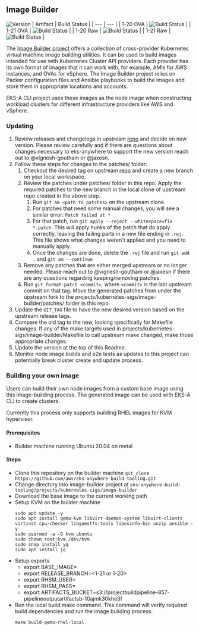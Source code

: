 ## **Image Builder**
![Version](https://img.shields.io/badge/version-105b63a6b281f55026627711a4ff32651a944c55-blue)
| Artifact | Build Status |
| --- | --- |
| 1-20 OVA | ![Build Status](https://codebuild.us-west-2.amazonaws.com/badges?uuid=eyJlbmNyeXB0ZWREYXRhIjoiazF2R2J2ell0Y0tHT1RnYmF6WXdnRjMwTHMyMTlSVXZnMVoyRytWZ0FDaE5HOU5WejA2VjFzSVNObWlXTjM0eHh2akpBbjgwV0xaTjl5cjFOZlFrZlNNPSIsIml2UGFyYW1ldGVyU3BlYyI6IjhxZTMzVVhZZnR6V0JBOU4iLCJtYXRlcmlhbFNldFNlcmlhbCI6MX0%3D&branch=main) |
| 1-21 OVA | ![Build Status](https://codebuild.us-west-2.amazonaws.com/badges?uuid=eyJlbmNyeXB0ZWREYXRhIjoibHJVYmMvSUF0ZlkrVEJsMVBwZU9xLy9ndUZ0U3dGZStpelk2RDRpRTBLQnBrQWNqVkU2TW9qWWI1aFBJM1hpQ1B6TzhaeVduTWdxcE5JeS9XWGhDME5RPSIsIml2UGFyYW1ldGVyU3BlYyI6InVGUS9yandMWmd1cWRsOWciLCJtYXRlcmlhbFNldFNlcmlhbCI6MX0%3D&branch=main) |
| 1-20 Raw | ![Build Status](https://codebuild.us-west-2.amazonaws.com/badges?uuid=eyJlbmNyeXB0ZWREYXRhIjoiSGszQi9CcGZTNDgzQjZzUkpQMTNjaEc3UmdvTk45YlpqLzc1OVo2dVdFc2xNSVN1bjV3dGtzK2dyTW5wSzBPWU41ZjZZZ0Ztb0E5eGVVaDRPOG1tdW5ZPSIsIml2UGFyYW1ldGVyU3BlYyI6IlQxbHdMQ0Q0QkNmWURkL3QiLCJtYXRlcmlhbFNldFNlcmlhbCI6MX0%3D&branch=main) |
| 1-21 Raw | ![Build Status](https://codebuild.us-west-2.amazonaws.com/badges?uuid=eyJlbmNyeXB0ZWREYXRhIjoiNVVkU201eEZoUUQ4RVQ5eE5Hang3cW84Vzl0OHdRYVBpbnNFK0dLVXBqeGZjMnRtZERtUTBBNHlVZFlyVEZPbTRLZ3VkRTRQT3J1WDBsUmV0Q0RQWHp3PSIsIml2UGFyYW1ldGVyU3BlYyI6Imcvb0VFWmNVdDYxK01oZEIiLCJtYXRlcmlhbFNldFNlcmlhbCI6MX0%3D&branch=main) |

The [Image Builder project](https://github.com/kubernetes-sigs/image-builder) offers a collection of cross-provider Kubernetes virtual machine image building utilities. It can be used to build images intended for use with Kubernetes Cluster API providers. Each provider has its own format of images that it can work with, for example, AMIs for AWS instances, and OVAs for vSphere. The Image Builder project relies on Packer configuration files and Ansible playbooks to build the images and store them in appropriate locations and accounts.

EKS-A CLI project uses these images as the node image when constructing workload clusters for different infrastructure providers like AWS and vSphere.

### Updating

1. Review releases and changelogs in upstream [repo](https://github.com/kubernetes-sigs/image-builder) and decide on new version.
   Please review carefully and if there are questions about changes necessary to eks-anywhere to support the new version reach out to @vignesh-goutham or @jaxesn.
1. Follow these steps for changes to the patches/ folder:
    1. Checkout the desired tag on upstream [repo](https://github.com/kubernetes-sigs/image-builder) and create a new branch on your local workspace.
    1. Review the patches under patches/ folder in this repo. Apply the required patches to the new branch in the local clone of upstream repo created in the above step.
        1. Run `git am <path to patches>` on the upstream clone.
        1. For patches that need some manual changes, you will see a similar error: `Patch failed at *`
        1. For that patch, run `git apply --reject --whitespace=fix *.patch`. This will apply hunks of the patch that do apply correctly, leaving
           the failing parts in a new file ending in `.rej`. This file shows what changes weren't applied and you need to manually apply.
        1. Once the changes are done, delete the `.rej` file and run `git add .` and `git am --continue`
    1. Remove any patches that are either merged upstream or no longer needed. Please reach out to @vignesh-goutham or @jaxesn if there are any questions regarding keeping/removing patches.
    1. Run `git format-patch <commit>`, where `<commit>` is the last upstream commit on that tag. Move the generated patches from under the upstream fork to the projects/kubernetes-sigs/image-builder/patches/ folder in this repo.
1. Update the `GIT_TAG` file to have the new desired version based on the upstream release tags.
1. Compare the old tag to the new, looking specifically for Makefile changes. If any of the make targets used in projects/kubernetes-sigs/image-builder/Makefile to call upstream make changed, make those appropriate changes.
1. Update the version at the top of this Readme.
1. Monitor node image builds and e2e tests as updates to this project can potentially break cluster create and update process.

### Building your own image

Users can build their own node images from a custom base image using this image-building process. The generated image can be used 
with EKS-A CLI to create clusters.

Currently this process only supports building RHEL images for KVM hypervisor.

#### Prerequisites
- Builder machine running Ubuntu 20.04 on metal

#### Steps
- Clone this repository on the builder machine `git clone https://github.com/aws/eks-anywhere-build-tooling.git`
- Change directory into image-builder project at `eks-anywhere-build-tooling/projects/kubernetes-sigs/image-builder`
- Download the base image to the current working path
- Setup KVM on the builder machine
  ```
  sudo apt update -y
  sudo apt install qemu-kvm libvirt-daemon-system libvirt-clients virtinst cpu-checker libguestfs-tools libosinfo-bin unzip ansible -y
  sudo usermod -a -G kvm ubuntu
  sudo chown root:kvm /dev/kvm
  sudo snap install yq
  sudo apt install jq
  ```
- Setup exports
  * export BASE_IMAGE=<file name of base image>
  * export RELEASE_BRANCH=<1-21 or 1-20>
  * export RHSM_USER=<RedHat username>
  * export RHSM_PASS=<RedHat password>
  * export ARTIFACTS_BUCKET=s3://projectbuildpipeline-857-pipelineoutputartifactsb-10ajmk30khe3f
- Run the local build make command. This command will verify required build dependencies and run the image building process.
    ```
    make build-qemu-rhel-local
    ```